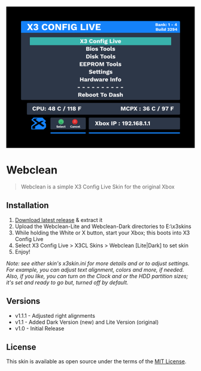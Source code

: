 ![Webclean Dark](./source/webclean-dark-skin-bg.png)

# Webclean

> Webclean is a simple X3 Config Live Skin for the original Xbox

## Installation

1. [Download latest release](https://github.com/Natetronn/webclean/releases) & extract it
2. Upload the Webclean-Lite and Webclean-Dark directories to E:\x3skins
3. While holding the White or X button, start your Xbox; this boots into X3 Config Live
4. Select X3 Config Live > X3CL Skins > Webclean [Lite|Dark] to set skin
5. Enjoy!

*Note: see either skin's x3skin.ini for more details and or to adjust settings. For example, you can adjust text alignment, colors and more, if needed. Also, if you like, you can turn on the Clock and or the HDD partition sizes; it's set and ready to go but, turned off by default.*

## Versions

- v1.1.1 - Adjusted right alignments
- v1.1 - Added Dark Version (new) and Lite Version (original)
- v1.0 - Initial Release

## License

This skin is available as open source under the terms of the [MIT License](http://opensource.org/licenses/MIT).
